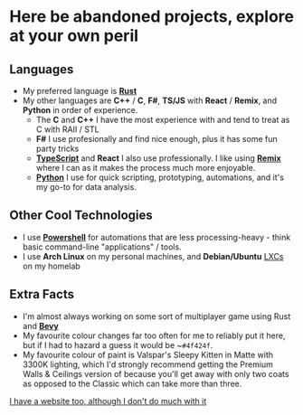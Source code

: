 # Here be abandoned projects, explore at your own peril

## Languages
- My preferred language is [**Rust**](https://github.com/rust-lang/rust)
- My other languages are **C++** / **C**, **F#**, **TS/JS** with **React** / **Remix**, and **Python** in order of experience.
    - The **C** and **C++** I have the most experience with and tend to treat as C with RAII / STL
    - **F#** I use profesionally and find nice enough, plus it has some fun party tricks
    - [**TypeScript**](https://github.com/microsoft/TypeScript) and **React** I also use professionally. I like using [**Remix**](https://github.com/remix-run) where I can as it makes the process much more enjoyable.
    - [**Python**](https://github.com/python/cpython) I use for quick scripting, prototyping, automations, and it's my go-to for data analysis.
 
## Other Cool Technologies
- I use [**Powershell**](https://github.com/PowerShell/PowerShell) for automations that are less processing-heavy - think basic command-line "applications" / tools.
- I use **Arch Linux** on my personal machines, and **Debian/Ubuntu** [LXCs](https://linuxcontainers.org/lxc/introduction/) on my homelab

## Extra Facts
- I'm almost always working on some sort of multiplayer game using Rust and [**Bevy**](https://github.com/bevyengine/bevy)
- My favourite colour changes far too often for me to reliably put it here, but if I had to hazard a guess it would be ~`#4f424f`.
- My favourite colour of paint is Valspar's Sleepy Kitten in Matte with 3300K lighting, which I'd strongly recommend getting the Premium Walls & Ceilings version of because you'll get away with only two coats as opposed to the Classic which can take more than three.

[I have a website too, although I don't do much with it](https://agarrity.com)
